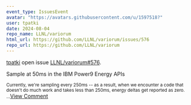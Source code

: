```yaml
---
event_type: IssuesEvent
avatar: "https://avatars.githubusercontent.com/u/1597518?"
user: tpatki
date: 2024-08-04
repo_name: LLNL/variorum
html_url: https://github.com/LLNL/variorum/issues/576
repo_url: https://github.com/LLNL/variorum
---
```


<a href='https://github.com/tpatki' target='_blank'>tpatki</a> open issue <a href='https://github.com/LLNL/variorum/issues/576' target='_blank'>LLNL/variorum#576</a>.

<p>Sample at 50ms in the IBM Power9 Energy APIs</p><small>Currently, we're sampling every 250ms -- as a result, when we encounter a code that doesn't do much work and takes less than 250ms, energy deltas get reported as zero. ...</small><a href='https://github.com/LLNL/variorum/issues/576' target='_blank'>View Comment</a>